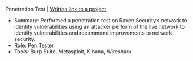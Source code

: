 Penetration Test | [Written link to a project](https://github.com/iastoneCO/Homeworks/tree/main/Forenscis/National-Gallery-Case)
 -	Summary: Performed a penetration test on Raven Security’s network to identify vulnerabilities using an attacker perform of the live network to identify vulnerabilities and recommend improvements to network security. 
 -	Role: Pen Tester
 -	Tools: Burp Suite, Metasploit, Kibana, Wireshark

